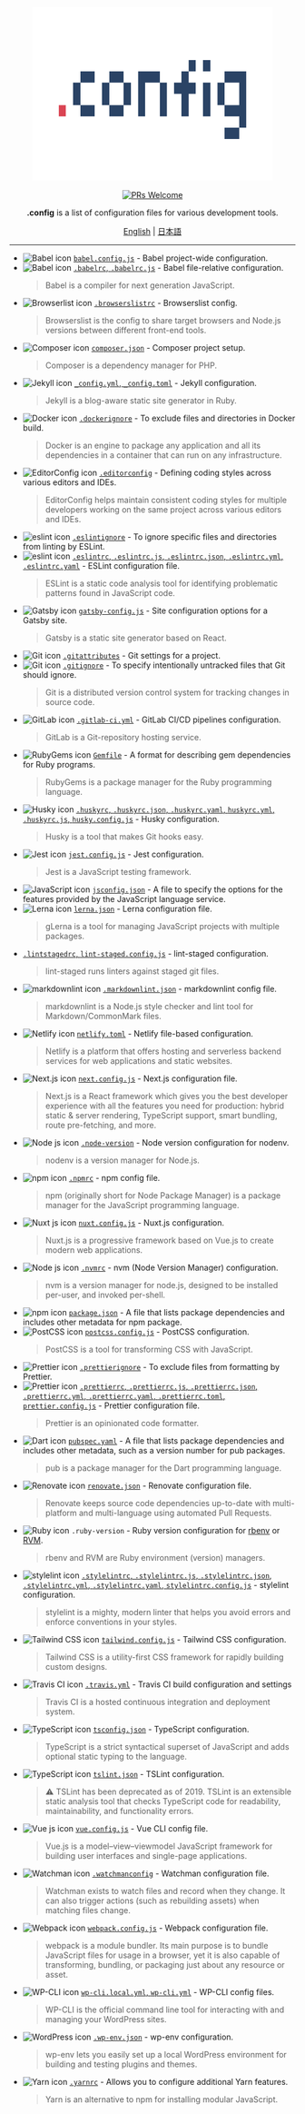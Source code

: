 <div align="center">
  <figure><img src="media/logo.svg" alt=".config" width="590" height="305"></figure>
  <p>
    <a href="https://github.com/ixkaito/.config/pulls">
      <img src="https://img.shields.io/badge/PRs-welcome-brightgreen.svg?style=flat-square&logo=github" alt="PRs Welcome">
    </a>
  </p>
  <p><strong>.config</strong> is a list of configuration files for various development tools.</p>
  <p>
    <a href="https://github.com/ixkaito/.config/blob/master/README.md">English</a>
    |
    <a href="https://github.com/ixkaito/.config/tree/master/ja">日本語</a>
  </p>
</div>

----

- <img width="16" alt="Babel icon" src="https://user-images.githubusercontent.com/5457539/92080392-76450e00-edfc-11ea-9827-c3685bc0014c.png"> [`babel.config.js`](https://babeljs.io/docs/en/7.5.0/config-files) - Babel project-wide configuration. 
- <img width="16" alt="Babel icon" src="https://user-images.githubusercontent.com/5457539/91786715-325ad900-ec43-11ea-943d-f254cb4d94e5.png"> [`.babelrc`, `.babelrc.js`](https://babeljs.io/docs/en/7.5.0/config-files) - Babel file-relative configuration.
  > Babel is a compiler for next generation JavaScript.
- <img width="16" alt="Browserlist icon" src="https://user-images.githubusercontent.com/5457539/91787075-ff651500-ec43-11ea-8318-4607c103a242.png"> [`.browserslistrc`](https://github.com/browserslist/browserslist) - Browserslist config.
  > Browserslist is the config to share target browsers and Node.js versions between different front-end tools.
- <img width="16" alt="Composer icon" src="https://user-images.githubusercontent.com/5457539/91787690-6505d100-ec45-11ea-9417-741601361e83.png"> [`composer.json`](https://getcomposer.org/doc/01-basic-usage.md#composer-json-project-setup) - Composer project setup.
  > Composer is a dependency manager for PHP.
- <img width="16" alt="Jekyll icon" src="https://user-images.githubusercontent.com/5457539/92080523-a7bdd980-edfc-11ea-9d4f-1c569ac69a1a.png"> [`_config.yml`, `_config.toml`](https://jekyllrb.com/docs/configuration/) - Jekyll configuration.
  > Jekyll is a blog-aware static site generator in Ruby.
- <img width="16" alt="Docker icon" src="https://user-images.githubusercontent.com/5457539/91941251-e176dd80-ed33-11ea-840e-2852eef9df6d.png"> [`.dockerignore`](https://docs.docker.com/engine/reference/builder/#dockerignore-file) - To exclude files and directories in Docker build.
  > Docker is an engine to package any application and all its dependencies in a container that can run on any infrastructure.
- <img width="16" alt="EditorConfig icon" src="https://user-images.githubusercontent.com/5457539/91941970-1d5e7280-ed35-11ea-931d-e4a26b04f947.png"> [`.editorconfig`](https://editorconfig.org/) - Defining coding styles across various editors and IDEs.
  > EditorConfig helps maintain consistent coding styles for multiple developers working on the same project across various editors and IDEs.
- <img width="16" alt="eslint icon" src="https://user-images.githubusercontent.com/5457539/91942337-b8574c80-ed35-11ea-8034-933299b0985b.png"> [`.eslintignore`](https://eslint.org/docs/user-guide/configuring#eslintignore) - To ignore specific files and directories from linting by ESLint.
- <img width="16" alt="eslint icon" src="https://user-images.githubusercontent.com/5457539/91942337-b8574c80-ed35-11ea-8034-933299b0985b.png"> [`.eslintrc`, `.eslintrc.js`, `.eslintrc.json`, `.eslintrc.yml`, `.eslintrc.yaml`](https://eslint.org/docs/user-guide/configuring) - ESLint configuration file.
  > ESLint is a static code analysis tool for identifying problematic patterns found in JavaScript code.
- <img width="16" alt="Gatsby icon" src="https://user-images.githubusercontent.com/5457539/92080236-29613780-edfc-11ea-826e-e2e41db45dd7.png"> [`gatsby-config.js`](https://www.gatsbyjs.org/docs/gatsby-config/) - Site configuration options for a Gatsby site.
  > Gatsby is a static site generator based on React.
- <img width="16" alt="Git icon" src="https://user-images.githubusercontent.com/5457539/92080859-26b31200-edfd-11ea-8566-77b6e88fe45e.png"> [`.gitattributes`](https://git-scm.com/book/en/v2/Customizing-Git-Git-Attributes) - Git settings for a project.
- <img width="16" alt="Git icon" src="https://user-images.githubusercontent.com/5457539/92080859-26b31200-edfd-11ea-8566-77b6e88fe45e.png"> [`.gitignore`](https://git-scm.com/docs/gitignore) - To specify intentionally untracked files that Git should ignore.
  > Git is a distributed version control system for tracking changes in source code.
- <img width="16" alt="GitLab icon" src="https://user-images.githubusercontent.com/5457539/92081352-e1dbab00-edfd-11ea-81fd-f28cc8f896c0.png"> [`.gitlab-ci.yml`](https://docs.gitlab.com/ee/ci/yaml/README.html) - GitLab CI/CD pipelines configuration.
  > GitLab is a Git-repository hosting service.
- <img width="16" alt="RubyGems icon" src="https://user-images.githubusercontent.com/5457539/92232839-2e041980-eeea-11ea-86a9-16d9e08a4d26.png"> [`Gemfile`](https://bundler.io/man/gemfile.5.html) - A format for describing gem dependencies for Ruby programs.
  > RubyGems is a package manager for the Ruby programming language.
- <img width="16" alt="Husky icon" src="https://user-images.githubusercontent.com/5457539/92233561-753eda00-eeeb-11ea-9a96-715ccddc5fcb.png"> [`.huskyrc`, `.huskyrc.json`, `.huskyrc.yaml`, `huskyrc.yml`, `.huskyrc.js`, `husky.config.js`](https://github.com/typicode/husky#husky) - Husky configuration.
  > Husky is a tool that makes Git hooks easy.
- <img width="16" alt="Jest icon" src="https://user-images.githubusercontent.com/5457539/92233917-19c11c00-eeec-11ea-8532-cb2c7ceb2cfb.png"> [`jest.config.js`](https://jestjs.io/docs/en/configuration) - Jest configuration.
  > Jest is a JavaScript testing framework.
- <img width="16" alt="JavaScript icon" src="https://user-images.githubusercontent.com/5457539/92235474-aff64180-eeee-11ea-8db8-a4def0e3297c.png"> [`jsconfig.json`](https://code.visualstudio.com/docs/languages/jsconfig) - A file to specify the options for the features provided by the JavaScript language service.
- <img width="16" alt="Lerna icon" src="https://user-images.githubusercontent.com/5457539/92300730-269b4980-ef98-11ea-8102-76d09ed75dde.png"> [`lerna.json`](https://github.com/lerna/lerna#lernajson) - Lerna configuration file.
  > gLerna is a tool for managing JavaScript projects with multiple packages.
- [`.lintstagedrc`, `lint-staged.config.js`](https://github.com/okonet/lint-staged#configuration) - lint-staged configuration.
  > lint-staged runs linters against staged git files.
- <img width="16" alt="markdownlint icon" src="https://user-images.githubusercontent.com/5457539/92300816-f011fe80-ef98-11ea-99ab-86c1df323a82.png"> [`.markdownlint.json`](https://github.com/DavidAnson/markdownlint#config) - markdownlint config file.
  > markdownlint is a Node.js style checker and lint tool for Markdown/CommonMark files.
- <img width="16" alt="Netlify icon" src="https://user-images.githubusercontent.com/5457539/92300845-349d9a00-ef99-11ea-8ff8-ef9d979c74ba.png"> [`netlify.toml`](https://docs.netlify.com/configure-builds/file-based-configuration/) - Netlify file-based configuration.
  > Netlify is a platform that offers hosting and serverless backend services for web applications and static websites.
- <img width="16" alt="Next.js icon" src="https://user-images.githubusercontent.com/5457539/92300974-6f540200-ef9a-11ea-8240-f4b535146914.png"> [`next.config.js`](https://nextjs.org/docs/api-reference/next.config.js/introduction) - Next.js configuration file.
  > Next.js is a React framework which gives you the best developer experience with all the features you need for production: hybrid static & server rendering, TypeScript support, smart bundling, route pre-fetching, and more.
- <img width="16" alt="Node js icon" src="https://user-images.githubusercontent.com/5457539/92301026-dc679780-ef9a-11ea-999b-09da0665afd9.png"> [`.node-version`](https://github.com/nodenv/nodenv#choosing-the-node-version) - Node version configuration for nodenv.
  > nodenv is a version manager for Node.js.
- <img width="16" alt="npm icon" src="https://user-images.githubusercontent.com/5457539/92317593-a4fdf700-f03d-11ea-82a4-c71d76e2d476.png"> [`.npmrc`](https://docs.npmjs.com/configuring-npm/npmrc.html) - npm config file.
  > npm (originally short for Node Package Manager) is a package manager for the JavaScript programming language.
- <img width="16" alt="Nuxt js icon" src="https://user-images.githubusercontent.com/5457539/92317751-40439c00-f03f-11ea-8d66-4189e01302fc.png"> [`nuxt.config.js`](https://nuxtjs.org/guide/configuration/) - Nuxt.js configuration.
  > Nuxt.js is a progressive framework based on Vue.js to create modern web applications.
- <img width="16" alt="Node js icon" src="https://user-images.githubusercontent.com/5457539/92301026-dc679780-ef9a-11ea-999b-09da0665afd9.png"> [`.nvmrc`](https://github.com/nvm-sh/nvm#nvmrc) - nvm (Node Version Manager) configuration.
  > nvm is a version manager for node.js, designed to be installed per-user, and invoked per-shell.
- <img width="16" alt="npm icon" src="https://user-images.githubusercontent.com/5457539/92317593-a4fdf700-f03d-11ea-82a4-c71d76e2d476.png"> [`package.json`](https://docs.npmjs.com/files/package.json) - A file that lists package dependencies and includes other metadata for npm package.
- <img width="16" alt="PostCSS icon" src="https://user-images.githubusercontent.com/5457539/92317876-8e0cd400-f040-11ea-80c4-212d2fedf364.png"> [`postcss.config.js`](https://github.com/postcss/postcss#postcss-) - PostCSS configuration.
  > PostCSS is a tool for transforming CSS with JavaScript.
- <img width="16" alt="Prettier icon" src="https://user-images.githubusercontent.com/5457539/92318115-9239f100-f042-11ea-873b-fa47909fed0b.png"> [`.prettierignore`](https://prettier.io/docs/en/ignore.html) - To exclude files from formatting by Prettier.
- <img width="16" alt="Prettier icon" src="https://user-images.githubusercontent.com/5457539/92318115-9239f100-f042-11ea-873b-fa47909fed0b.png"> [`.prettierrc`, `.prettierrc.js`, `.prettierrc.json`, `.prettierrc.yml`, `.prettierrc.yaml`, `.prettierrc.toml`, `prettier.config.js`](https://prettier.io/docs/en/configuration.html) - Prettier configuration file.
  > Prettier is an opinionated code formatter.
- <img width="16" alt="Dart icon" src="https://user-images.githubusercontent.com/5457539/92365256-becb3700-f12e-11ea-85c9-95390a7000eb.png"> [`pubspec.yaml`](https://dart.dev/tools/pub/pubspec) - A file that lists package dependencies and includes other metadata, such as a version number for pub packages.
  > pub is a package manager for the Dart programming language.
- <img width="16" alt="Renovate icon" src="https://user-images.githubusercontent.com/5457539/92366275-e8389280-f12f-11ea-8e7b-fc09f562d269.png"> [`renovate.json`](https://docs.renovatebot.com/configuration-options/) - Renovate configuration file.
  > Renovate keeps source code dependencies up-to-date with multi-platform and multi-language using automated Pull Requests.
- <img width="16" alt="Ruby icon" src="https://user-images.githubusercontent.com/5457539/92367305-339f7080-f131-11ea-8fe6-c2e4030aa697.png"> `.ruby-version` - Ruby version configuration for [rbenv](https://github.com/rbenv/rbenv#choosing-the-ruby-version) or [RVM](https://github.com/rvm/rvm#switching-between-ruby-versions).
  > rbenv and RVM are Ruby environment (version) managers.
- <img width="16" alt="stylelint icon" src="https://user-images.githubusercontent.com/5457539/92367952-0dc69b80-f132-11ea-9c89-e34c86bc6ec6.png"> [`.stylelintrc`, `.stylelintrc.js`, `.stylelintrc.json`, `.stylelintrc.yml`, `.stylelintrc.yaml`, `stylelintrc.config.js`](https://stylelint.io/user-guide/configure) - stylelint configuration.
  > stylelint is a mighty, modern linter that helps you avoid errors and enforce conventions in your styles.
- <img width="16" alt="Tailwind CSS icon" src="https://user-images.githubusercontent.com/5457539/92437557-2c846b00-f1e2-11ea-9954-4e3ba7c5ec26.png"> [`tailwind.config.js`](https://tailwindcss.com/docs/configuration/) - Tailwind CSS configuration.
  > Tailwind CSS is a utility-first CSS framework for rapidly building custom designs.
- <img width="16" alt="Travis CI icon" src="https://user-images.githubusercontent.com/5457539/92437952-e4197d00-f1e2-11ea-82fa-b0e5ca2e16ae.png"> [`.travis.yml`](https://docs.travis-ci.com/user/customizing-the-build) - Travis CI build configuration and settings
  > Travis CI is a hosted continuous integration and deployment system.
- <img width="16" alt="TypeScript icon" src="https://user-images.githubusercontent.com/5457539/92438093-29d64580-f1e3-11ea-9564-aa2272881817.png"> [`tsconfig.json`](https://www.typescriptlang.org/docs/handbook/tsconfig-json.html) - TypeScript configuration.
  > TypeScript is a strict syntactical superset of JavaScript and adds optional static typing to the language.
- <img width="16" alt="TypeScript icon" src="https://user-images.githubusercontent.com/5457539/92438093-29d64580-f1e3-11ea-9564-aa2272881817.png"> [`tslint.json`](https://palantir.github.io/tslint/usage/configuration/) - TSLint configuration.
  > :warning: TSLint has been deprecated as of 2019. TSLint is an extensible static analysis tool that checks TypeScript code for readability, maintainability, and functionality errors.
- <img width="16" alt="Vue js icon" src="https://user-images.githubusercontent.com/5457539/92555316-569d6200-f2a2-11ea-99a5-b6ac0d2551a8.png"> [`vue.config.js`](https://cli.vuejs.org/config/#vue-config-js) - Vue CLI config file.
  > Vue.js is a model–view–viewmodel JavaScript framework for building user interfaces and single-page applications.
- <img width="16" alt="Watchman icon" src="https://user-images.githubusercontent.com/5457539/92555614-ff4bc180-f2a2-11ea-944a-83f385f7ed08.png"> [`.watchmanconfig`](https://facebook.github.io/watchman/docs/config.html) - Watchman configuration file.
  > Watchman exists to watch files and record when they change. It can also trigger actions (such as rebuilding assets) when matching files change.
- <img width="16" alt="Webpack icon" src="https://user-images.githubusercontent.com/5457539/92555732-489c1100-f2a3-11ea-84fd-d03d2ef2d33a.png"> [`webpack.config.js`](https://webpack.js.org/configuration/) - Webpack configuration file.
  > webpack is a module bundler. Its main purpose is to bundle JavaScript files for usage in a browser, yet it is also capable of transforming, bundling, or packaging just about any resource or asset.
- <img width="16" alt="WP-CLI icon" src="https://user-images.githubusercontent.com/5457539/92555947-bba58780-f2a3-11ea-8a63-6118c564aed5.png"> [`wp-cli.local.yml`, `wp-cli.yml`](https://make.wordpress.org/cli/handbook/references/config/#config-files) - WP-CLI config files.
  > WP-CLI is the official command line tool for interacting with and managing your WordPress sites.
- <img width="16" alt="WordPress icon" src="https://user-images.githubusercontent.com/5457539/92556692-8b5ee880-f2a5-11ea-8945-b250c97f2563.png"> [`.wp-env.json`](https://developer.wordpress.org/block-editor/packages/packages-env/#wp-env-json) - wp-env configuration.
  > wp-env lets you easily set up a local WordPress environment for building and testing plugins and themes.
- <img width="16" alt="Yarn icon" src="https://user-images.githubusercontent.com/5457539/92557166-8ea6a400-f2a6-11ea-98b8-ac1a910b0a04.png"> [`.yarnrc`](https://classic.yarnpkg.com/en/docs/yarnrc/) - Allows you to configure additional Yarn features.
  > Yarn is an alternative to npm for installing modular JavaScript.
